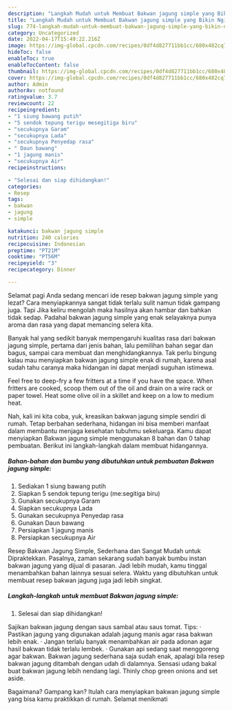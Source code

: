 ```yaml
---
description: "Langkah Mudah untuk Membuat Bakwan jagung simple yang Bikin Ngiler"
title: "Langkah Mudah untuk Membuat Bakwan jagung simple yang Bikin Ngiler"
slug: 774-langkah-mudah-untuk-membuat-bakwan-jagung-simple-yang-bikin-ngiler
category: Uncategorized
date: 2022-04-17T15:49:22.216Z
image: https://img-global.cpcdn.com/recipes/0df4d827711bb1cc/680x482cq70/bakwan-jagung-simple-foto-resep-utama.jpg
hideToc: false
enableToc: true
enableTocContent: false
thumbnail: https://img-global.cpcdn.com/recipes/0df4d827711bb1cc/680x482cq70/bakwan-jagung-simple-foto-resep-utama.jpg
cover: https://img-global.cpcdn.com/recipes/0df4d827711bb1cc/680x482cq70/bakwan-jagung-simple-foto-resep-utama.jpg
author: Admin
authorAv: notfound
ratingvalue: 3.7
reviewcount: 22
recipeingredient:
- "1 siung bawang putih"
- "5 sendok tepung terigu mesegitiga biru"
- "secukupnya Garam"
- "secukupnya Lada"
- "secukupnya Penyedap rasa"
- " Daun bawang"
- "1 jagung manis"
- "secukupnya Air"
recipeinstructions:

- "Selesai dan siap dihidangkan!"
categories:
- Resep
tags:
- bakwan
- jagung
- simple

katakunci: bakwan jagung simple 
nutrition: 240 calories
recipecuisine: Indonesian
preptime: "PT21M"
cooktime: "PT56M"
recipeyield: "3"
recipecategory: Dinner

---
```



Selamat pagi Anda sedang mencari ide resep bakwan jagung simple yang lezat? Cara menyiapkannya sangat tidak terlalu sulit namun tidak gampang juga. Tapi Jika keliru mengolah maka hasilnya akan hambar dan bahkan tidak sedap. Padahal bakwan jagung simple yang enak selayaknya punya aroma dan rasa yang dapat memancing selera kita.


Banyak hal yang sedikit banyak mempengaruhi kualitas rasa dari bakwan jagung simple, pertama dari jenis bahan, lalu pemilihan bahan segar dan bagus, sampai cara membuat dan menghidangkannya. Tak perlu bingung kalau mau menyiapkan bakwan jagung simple enak di rumah, karena asal sudah tahu caranya maka hidangan ini dapat menjadi suguhan istimewa.

Feel free to deep-fry a few fritters at a time if you have the space. When fritters are cooked, scoop them out of the oil and drain on a wire rack or paper towel. Heat some olive oil in a skillet and keep on a low to medium heat.


Nah, kali ini kita coba, yuk, kreasikan bakwan jagung simple sendiri di rumah. Tetap berbahan sederhana, hidangan ini bisa memberi manfaat dalam membantu menjaga kesehatan tubuhmu sekeluarga. Kamu dapat menyiapkan Bakwan jagung simple menggunakan 8 bahan dan 0 tahap pembuatan. Berikut ini langkah-langkah dalam membuat hidangannya.

<!--inarticleads1-->

##### Bahan-bahan dan bumbu yang dibutuhkan untuk pembuatan Bakwan jagung simple:

1. Sediakan 1 siung bawang putih
1. Siapkan 5 sendok tepung terigu (me:segitiga biru)
1. Gunakan secukupnya Garam
1. Siapkan secukupnya Lada
1. Gunakan secukupnya Penyedap rasa
1. Gunakan  Daun bawang
1. Persiapkan 1 jagung manis
1. Persiapkan secukupnya Air


Resep Bakwan Jagung Simple, Sederhana dan Sangat Mudah untuk Dipraktekkan. Pasalnya, zaman sekarang sudah banyak bumbu instan bakwan jagung yang dijual di pasaran. Jadi lebih mudah, kamu tinggal menambahkan bahan lainnya sesuai selera. Waktu yang dibutuhkan untuk membuat resep bakwan jagung juga jadi lebih singkat. 

<!--inarticleads2-->

##### Langkah-langkah untuk membuat Bakwan jagung simple:


1. Selesai dan siap dihidangkan!

Sajikan bakwan jagung dengan saus sambal atau saus tomat. Tips: · Pastikan jagung yang digunakan adalah jagung manis agar rasa bakwan lebih enak. · Jangan terlalu banyak menambahkan air pada adonan agar hasil bakwan tidak terlalu lembek. · Gunakan api sedang saat menggoreng agar bakwan. Bakwan jagung sederhana saja sudah enak, apalagi bila resep bakwan jagung ditambah dengan udah di dalamnya. Sensasi udang bakal buat bakwan jagung lebih nendang lagi. Thinly chop green onions and set aside. 

Bagaimana? Gampang kan? Itulah cara menyiapkan bakwan jagung simple yang bisa kamu praktikkan di rumah. Selamat menikmati
